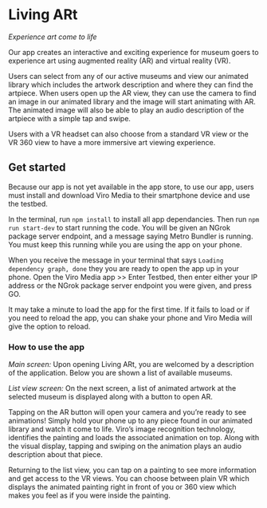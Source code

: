 # Living ARt

_Experience art come to life_

Our app creates an interactive and exciting experience for museum goers to experience art using augmented reality (AR) and virtual reality (VR).

Users can select from any of our active museums and view our animated library which includes the artwork description and where they can find the artpiece. When users open up the AR view, they can use the camera to find an image in our animated library and the image will start animating with AR. The animated image will also be able to play an audio description of the artpiece with a simple tap and swipe.

Users with a VR headset can also choose from a standard VR view or the VR 360 view to have a more immersive art viewing experience.

## Get started

Because our app is not yet available in the app store, to use our app, users must install and download Viro Media to their smartphone device and use the testbed.

In the terminal, run `npm install` to install all app dependancies. Then run `npm run start-dev` to start running the code. You will be given an NGrok package server endpoint, and a message saying Metro Bundler is running. You must keep this running while you are using the app on your phone.

When you receive the message in your terminal that says `Loading dependency graph, done` they you are ready to open the app up in your phone. Open the Viro Media app >> Enter Testbed, then enter either your IP address or the NGrok package server endpoint you were given, and press GO.

It may take a minute to load the app for the first time. If it fails to load or if you need to reload the app, you can shake your phone and Viro Media will give the option to reload.

### How to use the app

_Main screen:_
Upon opening Living ARt, you are welcomed by a description of the application. Below you are shown a list of available museums.

_List view screen:_
On the next screen, a list of animated artwork at the selected museum is displayed along with a button to open AR.

Tapping on the AR button will open your camera and you’re ready to see animations! Simply hold your phone up to any piece found in our animated library and watch it come to life. Viro’s image recognition technology, identifies the painting and loads the associated animation on top. Along with the visual display, tapping and swiping on the animation plays an audio description about that piece.

Returning to the list view, you can tap on a painting to see more information and get access to the VR views. You can choose between plain VR which displays the animated painting right in front of you or 360 view which makes you feel as if you were inside the painting.
